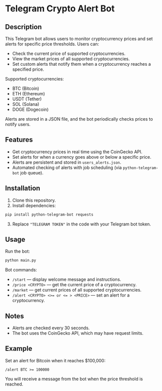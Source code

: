 # Telegram Crypto Alert Bot

## Description
This Telegram bot allows users to monitor cryptocurrency prices and set alerts for specific price thresholds. Users can:
- Check the current price of supported cryptocurrencies.
- View the market prices of all supported cryptocurrencies.
- Set custom alerts that notify them when a cryptocurrency reaches a specified price.

Supported cryptocurrencies:
- BTC (Bitcoin)
- ETH (Ethereum)
- USDT (Tether)
- SOL (Solana)
- DOGE (Dogecoin)

Alerts are stored in a JSON file, and the bot periodically checks prices to notify users.

## Features
- Get cryptocurrency prices in real time using the CoinGecko API.
- Set alerts for when a currency goes above or below a specific price.
- Alerts are persistent and stored in `users_alerts.json`.
- Automated checking of alerts with job scheduling (via `python-telegram-bot` job queue).

## Installation
1. Clone this repository.
2. Install dependencies:
```bash
pip install python-telegram-bot requests
```
3. Replace `"TELEGRAM TOKEN"` in the code with your Telegram bot token.

## Usage
Run the bot:
```bash
python main.py
```
Bot commands:
- `/start` — display welcome message and instructions.
- `/price <CRYPTO>` — get the current price of a cryptocurrency.
- `/market` — get current prices of all supported cryptocurrencies.
- `/alert <CRYPTO> <>= or <= > <PRICE>` — set an alert for a cryptocurrency.

## Notes
- Alerts are checked every 30 seconds.
- The bot uses the CoinGecko API, which may have request limits.

## Example
Set an alert for Bitcoin when it reaches $100,000:
```
/alert BTC >= 100000
```
You will receive a message from the bot when the price threshold is reached.
